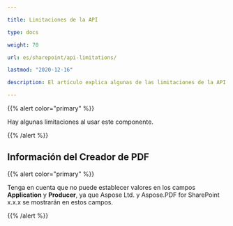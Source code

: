 ```yaml
---

title: Limitaciones de la API

type: docs

weight: 70

url: es/sharepoint/api-limitations/

lastmod: "2020-12-16"

description: El artículo explica algunas de las limitaciones de la API de SharePoint para PDF.

---
```


{{% alert color="primary" %}}

Hay algunas limitaciones al usar este componente.

{{% /alert %}}

## Información del Creador de PDF

{{% alert color="primary" %}}

Tenga en cuenta que no puede establecer valores en los campos **Application** y **Producer**, ya que Aspose Ltd. y Aspose.PDF for SharePoint x.x.x se mostrarán en estos campos.

{{% /alert %}}